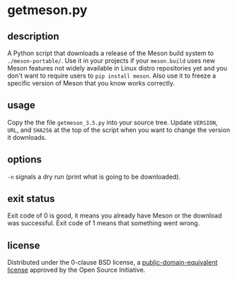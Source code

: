 getmeson.py
===========

description
-----------
A Python script that downloads a release of the Meson build system to
`./meson-portable/`. Use it in your projects if your `meson.build` uses new
Meson features not widely available in Linux distro repositories yet and you
don't want to require users to `pip install meson`. Also use it to freeze a
specific version of Meson that you know works correctly.

usage
-----
Copy the the file `getmeson_3.5.py` into your source tree. Update `VERSION`,
`URL`, and `SHA256` at the top of the script when you want to change the
version it downloads.

options
-------
`-n` signals a dry run (print what is going to be downloaded).

exit status
-----------
Exit code of 0 is good, it means you already have Meson or the download was
successful. Exit code of 1 means that something went wrong.

license
-------
Distributed under the 0-clause BSD license, a [public-domain-equivalent
license](https://en.wikipedia.org/wiki/Public-domain-equivalent_license)
approved by the Open Source Initiative.
